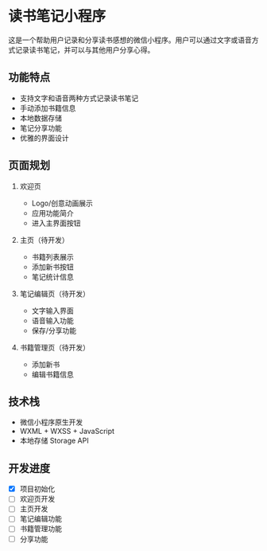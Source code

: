# 读书笔记小程序

这是一个帮助用户记录和分享读书感想的微信小程序。用户可以通过文字或语音方式记录读书笔记，并可以与其他用户分享心得。

## 功能特点

- 支持文字和语音两种方式记录读书笔记
- 手动添加书籍信息
- 本地数据存储
- 笔记分享功能
- 优雅的界面设计

## 页面规划

1. 欢迎页

   - Logo/创意动画展示
   - 应用功能简介
   - 进入主界面按钮

2. 主页（待开发）

   - 书籍列表展示
   - 添加新书按钮
   - 笔记统计信息

3. 笔记编辑页（待开发）

   - 文字输入界面
   - 语音输入功能
   - 保存/分享功能

4. 书籍管理页（待开发）
   - 添加新书
   - 编辑书籍信息

## 技术栈

- 微信小程序原生开发
- WXML + WXSS + JavaScript
- 本地存储 Storage API

## 开发进度

- [x] 项目初始化
- [ ] 欢迎页开发
- [ ] 主页开发
- [ ] 笔记编辑功能
- [ ] 书籍管理功能
- [ ] 分享功能
